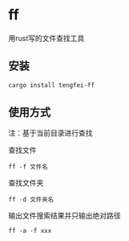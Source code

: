 # ff

用rust写的文件查找工具

## 安装
```bash
cargo install tengfei-ff
```

## 使用方式

注：基于当前目录进行查找

查找文件

```
ff -f 文件名
```

查找文件夹

```
ff -d 文件夹名
```

输出文件搜索结果并只输出绝对路径

```
ff -a -f xxx
```

